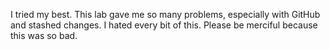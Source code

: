 I tried my best. This lab gave me so many problems, especially with GitHub and stashed changes. I hated every bit of this. Please be merciful because this was so bad. 